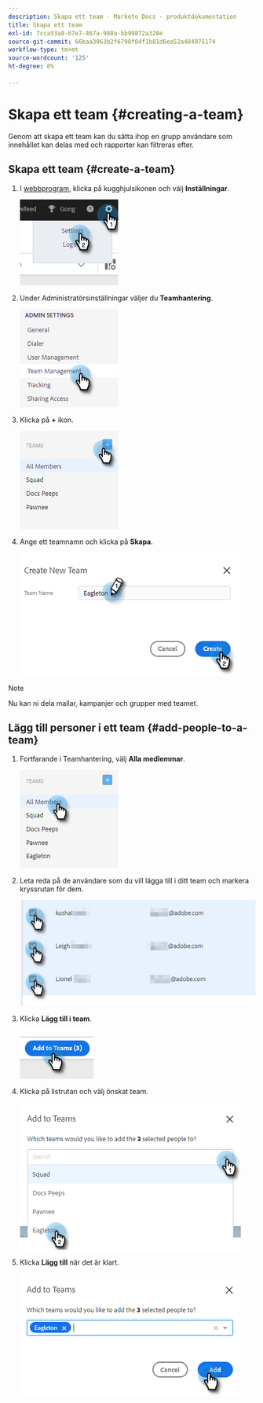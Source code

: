 ```yaml
---
description: Skapa ett team - Marketo Docs - produktdokumentation
title: Skapa ett team
exl-id: 7cca53a8-67e7-467a-988a-bb99872a328e
source-git-commit: 66baa3063b2f6798f04f1b81d6ea52a484975174
workflow-type: tm+mt
source-wordcount: '125'
ht-degree: 0%

---
```


# Skapa ett team {#creating-a-team}

Genom att skapa ett team kan du sätta ihop en grupp användare som innehållet kan delas med och rapporter kan filtreras efter.

## Skapa ett team {#create-a-team}

1. I [webbprogram](https://toutapp.com/login), klicka på kugghjulsikonen och välj **Inställningar**.

   ![](assets/creating-a-team-1.png)

1. Under Administratörsinställningar väljer du **Teamhantering**.

   ![](assets/creating-a-team-2.png)

1. Klicka på **+** ikon.

   ![](assets/creating-a-team-3.png)

1. Ange ett teamnamn och klicka på **Skapa**.

   ![](assets/creating-a-team-4.png)

>[!NOTE]
>
>Nu kan ni dela mallar, kampanjer och grupper med teamet.

## Lägg till personer i ett team {#add-people-to-a-team}

1. Fortfarande i Teamhantering, välj **Alla medlemmar**.

   ![](assets/creating-a-team-5.png)

1. Leta reda på de användare som du vill lägga till i ditt team och markera kryssrutan för dem.

   ![](assets/creating-a-team-6.png)

1. Klicka **Lägg till i team**.

   ![](assets/creating-a-team-7.png)

1. Klicka på listrutan och välj önskat team.

   ![](assets/creating-a-team-8.png)

1. Klicka **Lägg till** när det är klart.

   ![](assets/creating-a-team-9.png)

